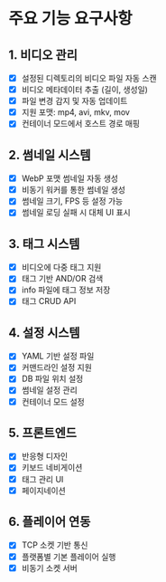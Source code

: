 # 주요 기능 요구사항

## 1. 비디오 관리
- [x] 설정된 디렉토리의 비디오 파일 자동 스캔
- [x] 비디오 메타데이터 추출 (길이, 생성일)
- [x] 파일 변경 감지 및 자동 업데이트
- [x] 지원 포맷: mp4, avi, mkv, mov
- [x] 컨테이너 모드에서 호스트 경로 매핑

## 2. 썸네일 시스템
- [x] WebP 포맷 썸네일 자동 생성
- [x] 비동기 워커를 통한 썸네일 생성
- [x] 썸네일 크기, FPS 등 설정 가능
- [x] 썸네일 로딩 실패 시 대체 UI 표시

## 3. 태그 시스템
- [x] 비디오에 다중 태그 지원
- [x] 태그 기반 AND/OR 검색
- [x] info 파일에 태그 정보 저장
- [x] 태그 CRUD API

## 4. 설정 시스템
- [x] YAML 기반 설정 파일
- [x] 커맨드라인 설정 지원
- [x] DB 파일 위치 설정
- [x] 썸네일 설정 관리
- [x] 컨테이너 모드 설정

## 5. 프론트엔드
- [x] 반응형 디자인
- [x] 키보드 네비게이션
- [x] 태그 관리 UI
- [x] 페이지네이션

## 6. 플레이어 연동
- [x] TCP 소켓 기반 통신
- [x] 플랫폼별 기본 플레이어 실행
- [x] 비동기 소켓 서버 
